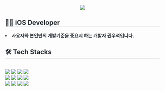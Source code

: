 <div align="center">
    <img src="https://capsule-render.vercel.app/api?type=waving&color=gradient&height=240&text=Hello,%20I'm%20woosuk&animation=&fontColor=ffffff&fontSize=40" />
</div>

<div style="text-align: left;"> 
    <h2 style="border-bottom: 1px solid #d8dee4; color: #282d33;"> 🧑‍💻 iOS Developer </h2>  
    <div style="font-weight: 700; font-size: 15px; text-align: left; color: #282d33;"> 
        <li> 사용자와 본인만의 개발기준을 중요시 하는 개발자 권우석입니다. </li>
    </div> 
</div>

<div style="text-align: left;">
    <h2 style="border-bottom: 1px solid #d8dee4; color: #282d33;"> 🛠️ Tech Stacks </h2> 
    <br> 
    <div style="margin: ; text-align: left;">
        <img src="https://img.shields.io/badge/Git-F05032?style=flat&logo=Git&logoColor=white">
        <img src="https://img.shields.io/badge/Github-181717?style=flat&logo=Github&logoColor=white">
        <img src="https://img.shields.io/badge/Firebase-FFCA28?style=flat&logo=Firebase&logoColor=white">
        <img src="https://img.shields.io/badge/Notion-000000?style=flat&logo=Notion&logoColor=white">
        <br/>
        <img src="https://img.shields.io/badge/Swift-F05138?style=flat&logo=Swift&logoColor=white">
        <img src="https://img.shields.io/badge/SwiftUI-007ACC?style=flat&logo=Swift&logoColor=white">
        <img src="https://img.shields.io/badge/UIKit-2396F3?style=flat&logo=UIKit&logoColor=white">
        <img src="https://img.shields.io/badge/Combine-5AC8FA?style=flat&logo=Apple&logoColor=white">
        <br/>
        <img src="https://img.shields.io/badge/RxSwift-B7178C?style=flat&logo=ReactiveX&logoColor=white">
        <img src="https://img.shields.io/badge/Alamofire-F37626?style=flat&logo=Alamofire&logoColor=white">
        <img src="https://img.shields.io/badge/Kingfisher-4FC3F7?style=flat&logo=Swift&logoColor=white">
        <img src="https://img.shields.io/badge/SnapKit-59C7F9?style=flat&logo=Swift&logoColor=white">

</div>


</div>
